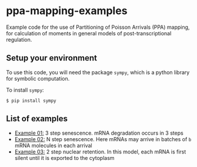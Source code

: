 # ppa-mapping-examples
Example code for the use of Partitioning of Poisson Arrivals (PPA) mapping, for calculation of moments in general models of post-transcriptional regulation.

## Setup your environment

To use this code, you will need the package `sympy`, which is a python library for symbolic computation.

To install `sympy`:

``
$ pip install sympy
``

## List of examples

* [Example 01:](Example01_3step-senescense-single-mRNA-arrivals.ipynb)
3 step senescence. mRNA degradation occurs in 3 steps
* [Example 02:](Example02_N-step-senescense-burst-of-b-mRNA-arrivals.ipynb)
N step senescence. Here mRNAs may arrive in batches of `b` mRNA molecules in each arrival
* [Example 03:](Example03_2-step-NuclearRetention.ipynb)
2 step nuclear retention. In this model, each mRNA is first silent until it is exported to the cytoplasm
